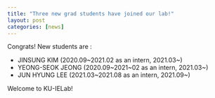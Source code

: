 ```yaml
---
title: "Three new grad students have joined our lab!"
layout: post
categories: [news]
---
```


Congrats! New students are :

- JINSUNG KIM (2020.09~2021.02 as an intern, 2021.03~)
- YEONG-SEOK JEONG (2020.09~2021~02 as an intern, 2021.03~)
- JUN HYUNG LEE (2021.03~2021.08 as an intern, 2021.09~)

Welcome to KU-IELab!

